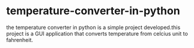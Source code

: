 # temperature-converter-in-python
the temperature converter in python is a simple project developed.this project is a GUI application that converts temperature from celcius unit to fahrenheit.
